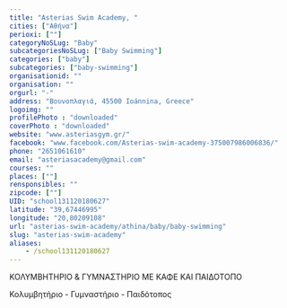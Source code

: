 ```yaml
---
title: "Asterias Swim Academy, "
cities: ["Αθήνα"]
perioxi: [""]
categoryNoSLug: "Baby"
subcategoriesNoSLug: ["Baby Swimming"]
categories: ["baby"]
subcategories: ["baby-swimming"]
organisationid: ""
organisation: ""
orgurl: "-"
address: "Βουνοπλαγιά, 45500 Ioánnina, Greece"
logoimg: ""
profilePhoto : "downloaded"
coverPhoto : "downloaded"
website: "www.asteriasgym.gr/"
facebook: "www.facebook.com/Asterias-swim-academy-375007986006836/"
phone: "2651061610"
email: "asteriasacademy@gmail.com"
courses: ""
places: [""]
rensponsibles: ""
zipcode: [""]
UID: "school131120180627"
latitude: "39,67446995"
longitude: "20,80209108"
url: "asterias-swim-academy/athina/baby/baby-swimming"
slug: "asterias-swim-academy"
aliases:
    - /school131120180627
---
```



ΚΟΛΥΜΒΗΤΗΡΙΟ &amp; ΓΥΜΝΑΣΤΗΡΙΟ ΜΕ ΚΑΦΕ ΚΑΙ ΠΑΙΔΟΤΟΠΟ

Κολυμβητήριο - Γυμναστήριο - Παιδότοπος